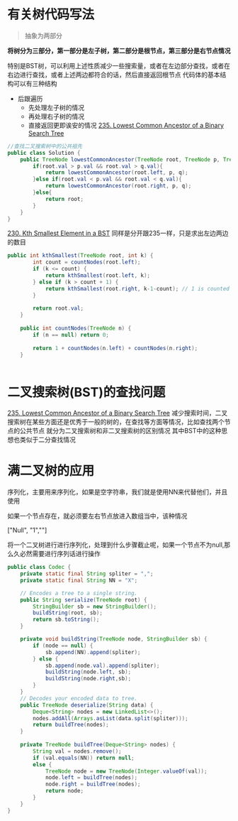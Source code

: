 # 有关树代码写法


>抽象为两部分

**将树分为三部分，第一部分是左子树，第二部分是根节点，第三部分是右节点情况**

特别是BST树，可以利用上述性质减少一些搜索量，或者在左边部分查找，或者在右边进行查找，或者上述两边都符合的话，然后直接返回根节点
代码体的基本结构可以有三种结构
- 后跟遍历
   - 先处理左子树的情况
   - 再处理右子树的情况
   - 直接返回更即诶安的情况
   [235. Lowest Common Ancestor of a Binary Search Tree](https://leetcode.com/problems/lowest-common-ancestor-of-a-binary-search-tree/discuss/64954/My-Java-Solution)
```java
//查找二叉搜索树中的公共祖先
public class Solution {
    public TreeNode lowestCommonAncestor(TreeNode root, TreeNode p, TreeNode q) {
        if(root.val > p.val && root.val > q.val){
            return lowestCommonAncestor(root.left, p, q);
        }else if(root.val < p.val && root.val < q.val){
            return lowestCommonAncestor(root.right, p, q);
        }else{
            return root;
        }
    }
}
```
[230. Kth Smallest Element in a BST](https://leetcode.com/problems/kth-smallest-element-in-a-bst/hints/)
同样是分开跟235一样，只是求出左边两边的数目
```java
public int kthSmallest(TreeNode root, int k) {
        int count = countNodes(root.left);
        if (k <= count) {
            return kthSmallest(root.left, k);
        } else if (k > count + 1) {
            return kthSmallest(root.right, k-1-count); // 1 is counted as current node
        }
        
        return root.val;
    }
    
    public int countNodes(TreeNode n) {
        if (n == null) return 0;
        
        return 1 + countNodes(n.left) + countNodes(n.right);
    }
  
```
# 二叉搜索树(BST)的查找问题
[235. Lowest Common Ancestor of a Binary Search Tree](https://leetcode.com/problems/lowest-common-ancestor-of-a-binary-search-tree/discuss/64954/My-Java-Solution)
减少搜索时间，二叉搜索树在某些方面还是优秀于一般的树的，在查找等方面等情况，比如查找两个节点的公共节点
就分为二叉搜索树和非二叉搜索树的区别情况
其中BST中的这种思想也类似于二分查找情况


# 满二叉树的应用
序列化，主要用来序列化，如果是空字符串，我们就是使用NN来代替他们，并且使用

如果一个节点存在，就必须要左右节点放进入数组当中，该种情况

["Null", "1",""]

将一个二叉树进行进行序列化，处理到什么步骤截止呢，如果一个节点不为null,那么久必然需要进行序列话进行操作
```java
public class Codec {
    private static final String spliter = ",";
    private static final String NN = "X";

    // Encodes a tree to a single string.
    public String serialize(TreeNode root) {
        StringBuilder sb = new StringBuilder();
        buildString(root, sb);
        return sb.toString();
    }

    private void buildString(TreeNode node, StringBuilder sb) {
        if (node == null) {
            sb.append(NN).append(spliter);
        } else {
            sb.append(node.val).append(spliter);
            buildString(node.left, sb);
            buildString(node.right,sb);
        }
    }
    // Decodes your encoded data to tree.
    public TreeNode deserialize(String data) {
        Deque<String> nodes = new LinkedList<>();
        nodes.addAll(Arrays.asList(data.split(spliter)));
        return buildTree(nodes);
    }
    
    private TreeNode buildTree(Deque<String> nodes) {
        String val = nodes.remove();
        if (val.equals(NN)) return null;
        else {
            TreeNode node = new TreeNode(Integer.valueOf(val));
            node.left = buildTree(nodes);
            node.right = buildTree(nodes);
            return node;
        }
    }
}
```